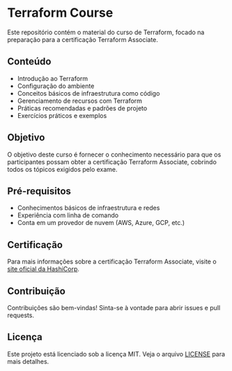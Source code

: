 # Terraform Course

Este repositório contém o material do curso de Terraform, focado na preparação para a certificação Terraform Associate.

## Conteúdo

- Introdução ao Terraform
- Configuração do ambiente
- Conceitos básicos de infraestrutura como código
- Gerenciamento de recursos com Terraform
- Práticas recomendadas e padrões de projeto
- Exercícios práticos e exemplos

## Objetivo

O objetivo deste curso é fornecer o conhecimento necessário para que os participantes possam obter a certificação Terraform Associate, cobrindo todos os tópicos exigidos pelo exame.

## Pré-requisitos

- Conhecimentos básicos de infraestrutura e redes
- Experiência com linha de comando
- Conta em um provedor de nuvem (AWS, Azure, GCP, etc.)

## Certificação

Para mais informações sobre a certificação Terraform Associate, visite o [site oficial da HashiCorp](https://www.hashicorp.com/certification/terraform-associate).

## Contribuição

Contribuições são bem-vindas! Sinta-se à vontade para abrir issues e pull requests.

## Licença

Este projeto está licenciado sob a licença MIT. Veja o arquivo [LICENSE](LICENSE) para mais detalhes.